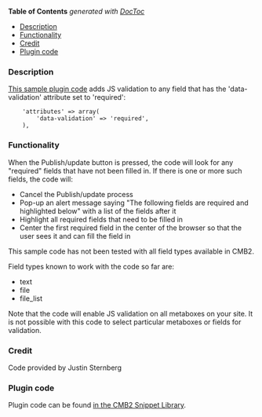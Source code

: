 <!-- START doctoc generated TOC please keep comment here to allow auto update -->
<!-- DON'T EDIT THIS SECTION, INSTEAD RE-RUN doctoc TO UPDATE -->
**Table of Contents**  *generated with [DocToc](https://github.com/thlorenz/doctoc)*

- [Description](#description)
- [Functionality](#functionality)
- [Credit](#credit)
- [Plugin code](#plugin-code)

<!-- END doctoc generated TOC please keep comment here to allow auto update -->

### Description
[This sample plugin code](https://github.com/CMB2/CMB2-Snippet-Library/blob/master/javascript/cmb2-js-validation-required.php) adds JS validation to any field that has the 'data-validation' attribute set to 'required':

		'attributes' => array(
			'data-validation' => 'required',
		),

### Functionality

When the Publish/update button is pressed, the code will look for any "required" fields that have not been filled in. If there is one or more such fields, the code will:
* Cancel the Publish/update process
* Pop-up an alert message saying "The following fields are required and highlighted below" with a list of the fields after it
* Highlight all required fields that need to be filled in
* Center the first required field in the center of the browser so that the user sees it and can fill the field in

This sample code has not been tested with all field types available in CMB2.

Field types known to work with the code so far are:

* text
* file
* file_list

Note that the code will enable JS validation on all metaboxes on your site. It is not possible with this code to select particular metaboxes or fields for validation.

### Credit
Code provided by Justin Sternberg

### Plugin code

Plugin code can be found [in the CMB2 Snippet Library](https://github.com/CMB2/CMB2-Snippet-Library/blob/master/javascript/cmb2-js-validation-required.php).
